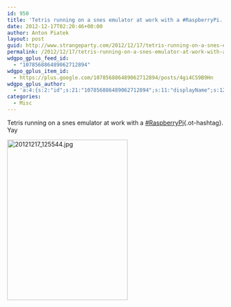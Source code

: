 ```yaml
---
id: 950
title: 'Tetris running on a snes emulator at work with a #RaspberryPi. Yay'
date: 2012-12-17T02:20:46+00:00
author: Anton Piatek
layout: post
guid: http://www.strangeparty.com/2012/12/17/tetris-running-on-a-snes-emulator-at-work-with-a-raspberrypi-yay/
permalink: /2012/12/17/tetris-running-on-a-snes-emulator-at-work-with-a-raspberrypi-yay/
wdgpo_gplus_feed_id:
  - "107856886489062712894"
wdgpo_gplus_item_id:
  - https://plus.google.com/107856886489062712894/posts/4gi4CS9B9Hn
wdgpo_gplus_author:
  - 'a:4:{s:2:"id";s:21:"107856886489062712894";s:11:"displayName";s:12:"Anton Piatek";s:3:"url";s:45:"https://plus.google.com/107856886489062712894";s:5:"image";a:1:{s:3:"url";s:98:"https://lh5.googleusercontent.com/-zodyN7Tpg58/AAAAAAAAAAI/AAAAAAAAAAA/0n5B1GhsE8A/photo.jpg?sz=50";}}'
categories:
  - Misc
---
```

Tetris running on a snes emulator at work with a [#RaspberryPi](https://plus.google.com/s/%23RaspberryPi){.ot-hashtag}. Yay

<div class="wdgpo_gplus_attachments">
  <p class="wdgpo_gplus_attachment wdgpo_gplus_photo_attachment">
    <a class="wdgpo_gplus_photo_attachment_full_size" href="https://lh6.googleusercontent.com/-Wnu4m-W_hE8/UM8qOlskH2I/AAAAAAAABl4/gGCfMfVQE2M/s0-d/20121217_125544.jpg"><img alt="20121217_125544.jpg" src="https://lh6.googleusercontent.com/-Wnu4m-W_hE8/UM8qOlskH2I/AAAAAAAABl4/gGCfMfVQE2M/w497-h373/20121217_125544.jpg" width="280" height="373" /></a>
  </p>
</div>
